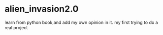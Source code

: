 # alien_invasion2.0
learn from python book,and add my own opinion in it. my first trying to do a real project
